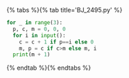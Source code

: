 {% tabs %}{% tab title='BJ_2495.py' %}

```py
for _ in range(3):
  p, c, m = 0, 0, 0
  for i in input():
    c = c + 1 if p==i else 0
    m, p = c if c>m else m, i
  print(m + 1)
```

{% endtab %}{% endtabs %}
